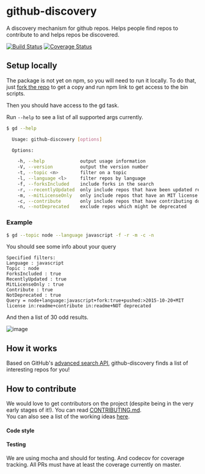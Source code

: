 # github-discovery
A discovery mechanism for github repos. Helps people find repos to contribute to and helps repos be discovered.

[![Build Status](https://travis-ci.org/olivif/github-discovery.svg?branch=master)](https://travis-ci.org/olivif/github-discovery)
[![Coverage Status](https://codecov.io/github/olivif/github-discovery/coverage.svg?precision=2)](https://codecov.io/github/olivif/github-discovery)

## Setup locally

The package is not yet on npm, so you will need to run it locally. To do that, just [fork the repo](https://github.com/olivif/github-discovery#fork-destination-box) to get a copy and run npm link to get access to the bin scripts. 

Then you should have access to the gd task.    

Run `--help` to see a list of all supported args currently.

```sh
$ gd --help

  Usage: github-discovery [options]

  Options:

    -h, --help             output usage information
    -V, --version          output the version number
    -t, --topic <n>        filter on a topic
    -l, --language <l>     filter repos by language
    -f, --forksIncluded    include forks in the search
    -r, --recentlyUpdated  only include repos that have been updated recently (last month)
    -m, --mitLicenseOnly   only include repos that have an MIT license
    -c, --contribute       only include repos that have contributing documentation
    -n, --notDeprecated    exclude repos which might be deprecated
```
### Example

```sh
$ gd --topic node --language javascript -f -r -m -c -n
``` 

You should see some info about your query
```
Specified filters:
Language : javascript
Topic : node
ForksIncluded : true
RecentlyUpdated : true
MitLicenseOnly : true
Contribute : true
NotDeprecated : true
Query = node+language:javascript+fork:true+pushed:>2015-10-20+MIT license in:readme+contribute in:readme+NOT deprecated
```

And then a list of 30 odd results. 

![image](https://cloud.githubusercontent.com/assets/7736961/11918473/22fadb18-a733-11e5-8a18-f4b1af1d8961.png)

## How it works

Based on GitHub's [advanced search API](https://help.github.com/articles/searching-repositories/), github-discovery finds a list of interesting repos for you! 

## How to contribute

We would love to get contributors on the project (despite being in the very early stages of it!). 
You can read [CONTRIBUTING.md](https://github.com/olivif/github-discovery/blob/master/CONTRIBUTING.md).  
You can also see a list of the working ideas [here](https://github.com/olivif/github-discovery/blob/master/ideas.md). 

#### Code style

#### Testing
We are using mocha and should for testing. And codecov for coverage tracking. All PRs must have at least the coverage currently on master.  

